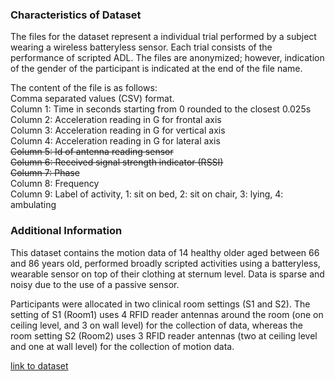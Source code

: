 ### Characteristics of Dataset

The files for the dataset represent a individual trial performed by a subject wearing 
a wireless batteryless sensor. Each trial consists of the performance of scripted ADL. 
The files are anonymized; however, indication of the gender of the participant is 
indicated at the end of the file name.

The content of the file is as follows:  
Comma separated values (CSV) format.  
Column 1: Time in seconds starting from 0 rounded to the closest 0.025s  
Column 2: Acceleration reading in G for frontal axis  
Column 3: Acceleration reading in G for vertical axis  
Column 4: Acceleration reading in G for lateral axis  
~~Column 5: Id of antenna reading sensor~~  
~~Column 6: Received signal strength indicator (RSSI)~~  
~~Column 7: Phase~~  
Column 8: Frequency  
Column 9: Label of activity, 1: sit on bed, 2: sit on chair, 3: lying, 4: ambulating

### Additional Information

This dataset contains the motion data of 14 healthy older aged between 66 and 86 years old, performed broadly scripted activities using a batteryless, wearable sensor on top of their clothing at sternum level. Data is sparse and noisy due to the use of a passive sensor.

Participants were allocated in two clinical room settings (S1 and S2). The setting of S1 (Room1) uses 4 RFID reader antennas around the room (one on ceiling level, and 3 on wall level) for the collection of data, whereas the room setting S2 (Room2) uses 3 RFID reader antennas (two at ceiling level and one at wall level) for the collection of motion data. 

[link to dataset](https://archive.ics.uci.edu/dataset/427/activity+recognition+with+healthy+older+people+using+a+batteryless+wearable+sensor)
